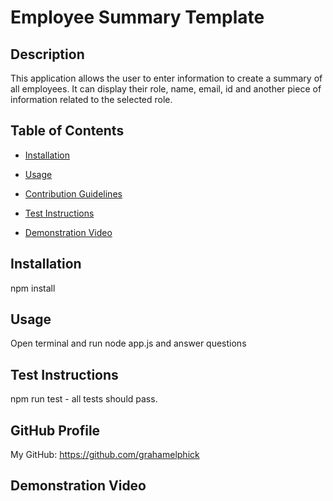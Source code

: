 # Employee Summary Template

## Description
This application allows the user to enter information to create a summary of all employees. It can display their role, name, email, id and another piece of information related to the selected role.

## Table of Contents
* [Installation](#installation)

* [Usage](#usage)

* [Contribution Guidelines](#contribution-guidelines)

* [Test Instructions](#test-instructions)

* [Demonstration Video](#demonstration-video)


## Installation
npm install

## Usage
Open terminal and run node app.js and answer questions

## Test Instructions
npm run test - all tests should pass.

## GitHub Profile
My GitHub: https://github.com/grahamelphick

## Demonstration Video
